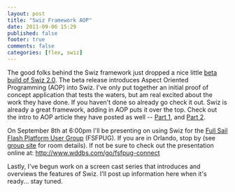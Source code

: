 ```yaml
---
layout: post
title: "Swiz Framework AOP"
date: 2011-09-06 15:29
published: false
footer: true
comments: false
categories: [flex, swiz]
---
```


<p>
The good folks behind the Swiz framework just dropped a nice little <a href="http://swizframework.org/">beta build of Swiz 2.0</a>. The beta release introduces Aspect Oriented Programming (AOP) into Swiz. I've only put together an initial proof of concept application that tests the waters, but am real excited about the work they have done. If you haven't done so already go check it out. Swiz is already a great framework, adding in AOP puts it over the top. Check out the intro to AOP article they have posted as well -- <a href="http://swizframework.org/post.cfm/introduction-to-aspect-oriented-programming-for-actionscript">Part 1</a>, and <a href="http://swizframework.org/post.cfm/getting-started-with-swiz-aop">Part 2</a>.
</p>
<p>
On September 8th at 6:00pm I'll be presenting on using Swiz for the <a href="http://fullsail.groups.adobe.com/">Full Sail Flash Platform User Group</a> (FSFPUG). If you are in Orlando, stop by (see <a href="http://fullsail.groups.adobe.com/">group site</a> for room details). If not be sure to check out the presentation online at: <a href="http://www.wddbs.com/go/fsfpug-connect">http://www.wddbs.com/go/fsfpug-connect</a>
</p>
<p>
Lastly, I've begun work on a screen cast series that introduces and overviews the features of Swiz. I'll post up information here when it's ready... stay tuned.
</p>
